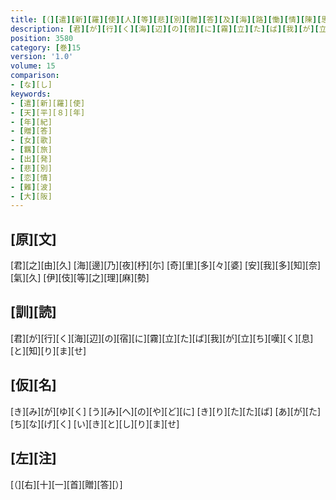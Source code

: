 ```yaml
---
title: [（][遣][新][羅][使][人][等][悲][別][贈][答][及][海][路][慟][情][陳][思][并][當][所][誦][之][古][歌][）]
description: [君][が][行][く][海][辺][の][宿][に][霧][立][た][ば][我][が][立][ち][嘆][く][息][と][知][り][ま][せ]
position: 3580
category: [巻]15
version: '1.0'
volume: 15
comparison:
- [な][し]
keywords:
- [遣][新][羅][使]
- [天][平][８][年]
- [年][紀]
- [贈][答]
- [女][歌]
- [羈][旅]
- [出][発]
- [悲][別]
- [恋][情]
- [難][波]
- [大][阪]
---
```


## [原][文]

[君][之][由][久] [海][邊][乃][夜][杼][尓] [奇][里][多][々][婆] [安][我][多][知][奈][氣][久] [伊][伎][等][之][理][麻][勢]

## [訓][読]

[君][が][行][く][海][辺][の][宿][に][霧][立][た][ば][我][が][立][ち][嘆][く][息][と][知][り][ま][せ]

## [仮][名]

[き][み][が][ゆ][く] [う][み][へ][の][や][ど][に] [き][り][た][た][ば] [あ][が][た][ち][な][げ][く] [い][き][と][し][り][ま][せ]

## [左][注]

[（][右][十][一][首][贈][答][）]
